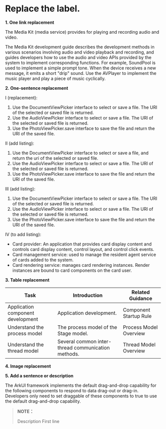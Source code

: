 # Replace the label.

**1. One link replacement** 

The Media Kit (media service) provides <!--RP1->[AVPlayer]() and [AVRecorder]()<!--RP1End--> for playing and recording audio and video.

The Media Kit development guide describes the development methods in various scenarios involving audio and video playback and recording, and guides developers how to use the audio and video APIs provided by the system to implement corresponding functions. <!--RP2--> For example, SoundPool is used to implement a simple prompt tone. When the device receives a new message, it emits a short "drip" sound. Use the AVPlayer to implement the music player and play a piece of music cyclically. <!--RP2End-->

**2. One-sentence replacement**  

I (replacement):
1. Use the DocumentViewPicker interface to select or save a file. The URI of the selected or saved file is returned. <!--RP3-->
2. Use the AudioViewPicker interface to select or save a file. The URI of the selected or saved file is returned. <!--RP3End-->
3. Use the PhotoViewPicker.save interface to save the file and return the URI of the saved file.

II (add listing):
1. Use the DocumentViewPicker interface to select or save a file, and return the uri of the selected or saved file.<!--RP3--><!--RP3End-->
2. Use the AudioViewPicker interface to select or save a file. The URI of the selected or saved file is returned.
3. Use the PhotoViewPicker.save interface to save the file and return the URI of the saved file.

III (add listing):
1. Use the DocumentViewPicker interface to select or save a file. The URI of the selected or saved file is returned.
2. Use the AudioViewPicker interface to select or save a file. The URI of the selected or saved file is returned.
3. Use the PhotoViewPicker.save interface to save the file and return the URI of the saved file.
<!--RP3--><!--RP3End-->

IV (to add listing):
- Card provider: An application that provides card display content and controls card display content, control layout, and control click events. <!--RP4--><!--RP4End-->
- Card management service: used to manage the resident agent service of cards added to the system.
- Card rendering service: manages card rendering instances. Render instances are bound to card components on the card user.

 **3. Table replacement**  

| Task | Introduction | Related Guidance |
| -------- | -------- | -------- |
| Application component development | Application development. | Component Startup Rule |
| Understand the process model | The process model of the Stage model. | Process Model Overview |
| Understand the thread model | Several common inter-thread communication methods. | Thread Model Overview |
<!--RP5--><!--RP5End-->

 **4. Image replacement**  

 **5. Add a sentence or description** 

The ArkUI framework implements the default drag-and-drop capability for the following components to respond to data drag-out or drag-in. Developers only need to set draggable of these components to true to use the default drag-and-drop capability. <!--RP6--> <!--RP6End-->

> **NOTE：**
>
> Description First line
>
> <!--RP7--> <!--RP7End-->